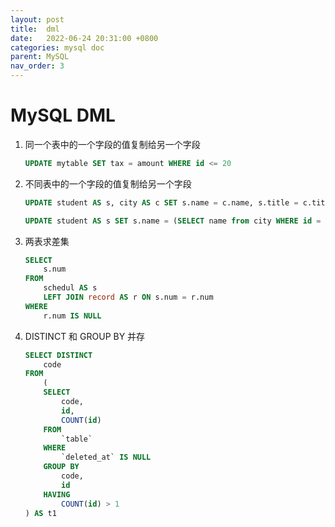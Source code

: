 ```yaml
---
layout: post
title:  dml
date:   2022-06-24 20:31:00 +0800
categories: mysql doc
parent: MySQL
nav_order: 3
---
```



# MySQL DML

1. 同一个表中的一个字段的值复制给另一个字段
	```sql
	UPDATE mytable SET tax = amount WHERE id <= 20
	```

2. 不同表中的一个字段的值复制给另一个字段
	```sql
	UPDATE student AS s, city AS c SET s.name = c.name, s.title = c.title WHERE s.id = c.id

	UPDATE student AS s SET s.name = (SELECT name from city WHERE id = s.id)
	```

3. 两表求差集
	```sql
	SELECT
		s.num 
	FROM
		schedul AS s
		LEFT JOIN record AS r ON s.num = r.num 
	WHERE
		r.num IS NULL 
	```

4. DISTINCT 和 GROUP BY 并存
	```sql
	SELECT DISTINCT
	    code
	FROM
	    (
	    SELECT
	        code,
	        id,
	        COUNT(id)
	    FROM
	        `table`
	    WHERE
	        `deleted_at` IS NULL
	    GROUP BY
	        code,
	        id
	    HAVING
	        COUNT(id) > 1
	) AS t1
	```